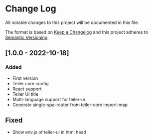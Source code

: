 # Change Log
All notable changes to this project will be documented in this file.

The format is based on [Keep a Changelog](http://keepachangelog.com/)
and this project adheres to [Semantic Versioning](http://semver.org/).

## [1.0.0 - 2022-10-18]
### Added
- First version
- Teiler core config
- React support
- Teiler UI title
- Multi-language support for teiler-ui
- Generate single-spa-router from teiler-core import-map

## Fixed
- Show env.js of teiler-ui in html head
